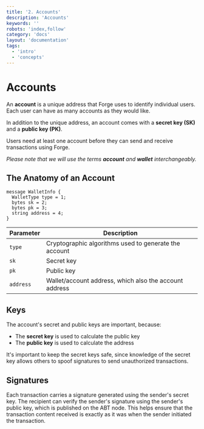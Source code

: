 ```yaml
---
title: '2. Accounts'
description: 'Accounts'
keywords: ''
robots: 'index,follow'
category: 'docs'
layout: 'documentation'
tags:
  - 'intro'
  - 'concepts'
---
```

# Accounts

An **account** is a unique address that Forge uses to identify individual users. Each user can have as many accounts as they would like.

In addition to the unique address, an account comes with a **secret key (SK)** and a **public key (PK)**.

Users need at least one account before they can send and receive transactions using Forge.

*Please note that we will use the terms **account** and **wallet** interchangeably.*

## The Anatomy of an Account

```code
message WalletInfo {
  WalletType type = 1;
  bytes sk = 2;
  bytes pk = 3;
  string address = 4;
}
```

| Parameter | Description |
| - | - |
| `type` | Cryptographic algorithms used to generate the account |
| `sk` | Secret key |
| `pk` | Public key |
| `address` | Wallet/account address, which also the account address |

## Keys

The account's secret and public keys are important, because:

* The **secret key** is used to calculate the public key
* The **public key** is used to calculate the address

It's important to keep the secret keys safe, since knowledge of the secret key allows others to spoof signatures to send unauthorized transactions.

## Signatures

Each transaction carries a signature generated using the sender's secret key. The recipient can verify the sender's signature using the sender's public key, which is published on the ABT node. This helps ensure that the transaction content received is exactly as it was when the sender initiated the transaction.
